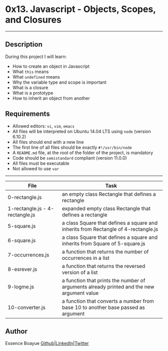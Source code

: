 # 0x13. Javascript - Objects, Scopes, and Closures
---
## Description

During this project I will learn:
- How to create an object in Javascript
- What `this` means
- What `undefined` means
- Why the variable type and scope is important
- What is a closure
- What is a prototype
- How to inherit an object from another


## Requirements

- Allowed editors: `vi`, `vim`, `emacs`
- All files will be interpreted on Ubuntu 14.04 LTS using `node` (version 6.10.2)
- All files should end with a new line
- The first line of all files should be exactly `#!/usr/bin/node`
- A `README.md` file, at the root of the folder of the project, is mandatory
- Code should be `semistandard` compliant (version 11.0.0)
- All files must be executable
- Not allowed to use `var`

---
File|Task
---|---
0-rectangle.js| an empty class Rectangle that defines a rectangle
1-rectangle.js - 4-rectangle.js | expanded empty class Rectangle that defines a rectangle
5-square.js | a class Square that defines a square and inherits from Rectangle of 4-rectangle.js
6-square.js | a class Square that defines a square and inherits from Square of 5-square.js
7-occurrences.js | a function that returns the number of occurrences in a list
8-esrever.js | a function that returns the reversed version of a list
9-logme.js | a function that prints the number of arguments already printed and the new argument value
10-converter.js | a function that converts a number from base 10 to another base passed as argument


## Author
Essence Boayue [Github](https://github.com/eboayue)|[LinkedIn](https://www.linkedin.com/in/essenceboayue/)|[Twitter](https://twitter.com/girlsaregeeks2)
